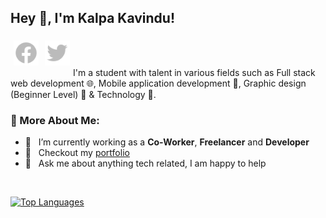 ## Hey 👋, I'm Kalpa Kavindu!
<a href='https://web.facebook.com/KalpaRathnaweera/'><img style="padding:5px;" align='left' alt="facebook" src="./assets/icons/facebook.svg" height='40px'/></a>
<a href='https://twitter.com/Kalpakavindu'><img style="padding:5px;" align='left' alt="twitter" src="./assets/icons/twitter.svg" height='40px'/></a>
<br />
<br />

I'm a student with talent in various fields such as Full stack web development 🌐, Mobile application development 📱, Graphic design (Beginner Level) 🎨 & Technology 🤖.
<br/>


### 🧐 More About Me:
-   🔭 &nbsp; I’m currently working as a **Co-Worker**, **Freelancer** and **Developer**
-   📝 &nbsp; Checkout my [portfolio](https://sites.google.com/view/kalpakavindu)
-   💬 &nbsp; Ask me about anything tech related, I am happy to help


<br>


<a href="https://github.com/kalpakavindu">
  
![Top Languages](https://github-readme-stats.vercel.app/api/top-langs/?username=kalpakavindu&layout=compact&theme=gotham)
  
</a>
